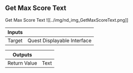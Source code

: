 ## Get Max Score Text
Get Max Score Text
![[../img/nd_img_GetMaxScoreText.png]]

|Inputs||
|--|--|
| Target | Quest Displayable Interface |

|Outputs||
|--|--|
| Return Value | Text |
